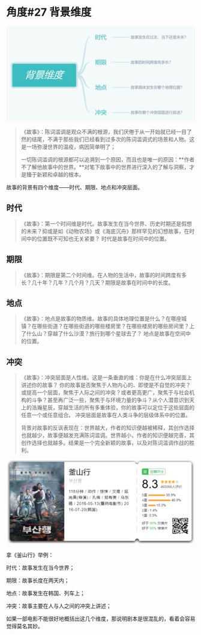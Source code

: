 # 角度\#27 背景维度

![](../.gitbook/assets/image%20%2839%29.png)

> 《故事》：陈词滥调是观众不满的根源，我们厌倦于从一开始就已经一目了然的结尾，不满于那些我们已经看到过多次的陈词滥调式的场景和人物。这是一场弥漫世界的温疫，病因简单明了；
>
> 一切陈词滥调的根源都可以追溯到一个原因，而且也是唯一的原因：**作者不了解他故事中的世界。**对笔下故事中的世界进行深入的了解与洞察，才是臻于新颖和卓越的根本。

故事的背景有四个维度——时代、期限、地点和冲突层面。 

## 时代

> 《故事》：第一个时间维是时代。故事发生在当今世界、历史时期还是假想的未来？抑或是如《动物农场》或《海底沉舟》那样罕见的幻想故事，在时间中的位置既不可知也无关紧要？ 时代是故事在时间中的位置。

## 期限

> 《故事》：期限是第二个时间维。在人物的生活中，故事的时间跨度有多长？几十年？几年？几个月？几天？期限是故事在时间中的长度。

## 地点

> 《故事》：地点是故事的物质维。故事的具体地理位置是什么？在哪座城镇？在哪些街道？在哪些街道的哪些楼房里？在哪些楼房的哪些房间里？上了什么山？穿越了什么沙漠？旅行到哪个星球去了？ 地点是故事在空间中的位置。

## 冲突

> 《故事》：冲突层面是人性维。这是一条垂直的维：你是在什么冲突层面上讲述你的故事？ 你的故事是否聚焦于人物内心的、即使是不自觉的冲突？或提高一个层面，聚焦于人际之间的冲突？或者更高更广，聚焦于与社会机构的斗争？甚至再广泛一些，聚焦于与环境力量的争斗？从个人潜意识到天上的浩瀚星辰，穿越生活的所有多重体验，你的故事可以定位于这些层面的任意一个或任意组合。 冲突层面是故事在人类斗争的层级体系中的位置。
>
> 背景对故事的反讽表现在：世界越大，作者的知识便越被稀释，其创作选择也就越少，故事便越发充满陈词滥调。世界越小，作者的知识便越完善，其创作选择也就越多。结果是一个完全新颖的故事，以及对陈词滥调作战的胜利。

![](../.gitbook/assets/image%20%2863%29.png)

拿《釜山行》举例：

时代：故事发生在当今世界；

期限：故事长度在两天内；

地点：故事发生在韩国、列车上；

冲突：故事主要在人与人之间的冲突上讲述；

如果一部电影不能很好地概括出这几个维度，那说明剧本是很混乱的，看着会容易觉得莫名其妙。

